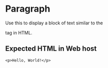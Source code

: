 # Paragraph

Use this to display a block of text similar to the <p> tag in HTML.

## Expected HTML in Web host

`<p>Hello, World!</p>`
